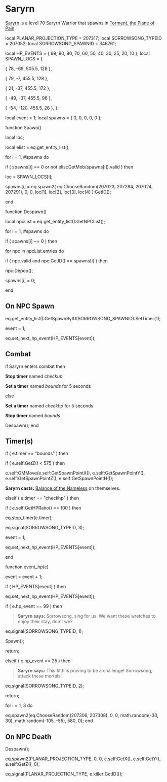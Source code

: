 # Saryrn



[Saryrn](/npc/207001) is a level 70 Saryrn Warrior that spawns in [Torment, the Plane of Pain](/zone/207).

local PLANAR_PROJECTION_TYPE = 207317;
local SORROWSONG_TYPEID = 207052;
local SORROWSONG_SPAWNID = 346761;

local HP_EVENTS = { 99, 90, 80, 70, 60, 50, 40, 30, 25, 20, 10 };
local SPAWN_LOCS = {

{ 78, -69, 505.5, 128 },

{ 79, -7, 455.5, 128 },

{ 21, -37, 455.5, 172 },

{ -49, -37, 455.5, 96 },

{ -54, -120, 455.5, 26 },
};

local event = 1;
local spawns = { 0, 0, 0, 0, 0 };


function Spawn()

local loc;

local elist = eq.get_entity_list();



for i = 1, #spawns do


if ( spawns[i] == 0 or not elist:GetMob(spawns[i]).valid ) then



loc = SPAWN_LOCS[i];



spawns[i] = eq.spawn2( eq.ChooseRandom(207023, 207284, 207024, 207291), 0, 0, loc[1], loc[2], loc[3], loc[4] ):GetID();

end

function Despawn()

local npcList = eq.get_entity_list():GetNPCList();



for i = 1, #spawns do




if ( spawns[i] ~= 0 ) then







for npc in npcList.entries do







if ( npc.valid and npc:GetID() == spawns[i] ) then





npc:Depop();












spawns[i] = 0;

end



## On NPC Spawn

eq.get_entity_list():GetSpawnByID(SORROWSONG_SPAWNID):SetTimer(1); 

event = 1;

eq.set_next_hp_event(HP_EVENTS[event]);


## Combat

if  Saryrn enters combat  then


**Stop timer** named *checkup*


**Set a timer** named *bounds* for 5 seconds

else





**Set a timer** named *checkhp* for 5 seconds


**Stop timer** named *bounds*


Despawn();
end



## Timer(s)


if ( e.timer == "bounds" ) then




if ( e.self:GetZ() < 575 ) then



e.self:GMMove(e.self:GetSpawnPointX(), e.self:GetSpawnPointY(), e.self:GetSpawnPointZ(), e.self:GetSpawnPointH());



**Saryrn casts:** [Balance of the Nameless](/spell/3230) on themselves.




elseif ( e.timer == "checkhp" ) then




if ( e.self:GetHPRatio() == 100 ) then





eq.stop_timer(e.timer);







eq.signal(SORROWSONG_TYPEID, 3); 



event = 1;



eq.set_next_hp_event(HP_EVENTS[event]);

end

function event_hp(e)



event = event + 1;

if ( HP_EVENTS[event] ) then


eq.set_next_hp_event(HP_EVENTS[event]);



if ( e.hp_event == 99 ) then


>**Saryrn says:** Sorrowsong, sing for us.  We want these wretches to enjoy their stay, don't we?


eq.signal(SORROWSONG_TYPEID, 1); 


Spawn();


return;




elseif ( e.hp_event == 25 ) then


>**Saryrn says:** This filth is proving to be a challenge!  Sorrowsong, attack these mortals!


eq.signal(SORROWSONG_TYPEID, 2); 


return;


for i = 1, 3 do





eq.spawn2(eq.ChooseRandom(207306, 207308), 0, 0, math.random(-30, 30), math.random(-105, -55), 580, 0);
end



## On NPC Death

Despawn();

eq.spawn2(PLANAR_PROJECTION_TYPE, 0, 0, e.self:GetX(), e.self:GetY(), e.self:GetZ(), 0);

eq.signal(PLANAR_PROJECTION_TYPE, e.killer:GetID()); 